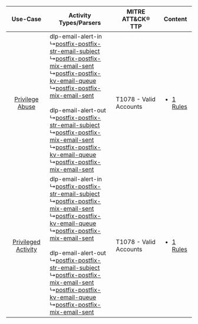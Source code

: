 |    Use-Case    | Activity Types/Parsers    | MITRE ATT&CK® TTP          | Content    |
|:----:| ---- | ---- | ---- |
|     [Privilege Abuse](../../../UseCases/uc_privilege_abuse.md)     |  dlp-email-alert-in<br> ↳[postfix-postfix-str-email-subject](Ps/pC_postfixpostfixstremailsubject.md)<br> ↳[postfix-postfix-mix-email-sent](Ps/pC_postfixpostfixmixemailsent.md)<br> ↳[postfix-postfix-kv-email-queue](Ps/pC_postfixpostfixkvemailqueue.md)<br> ↳[postfix-postfix-mix-email-sent](Ps/pC_postfixpostfixmixemailsent.md)<br><br> dlp-email-alert-out<br> ↳[postfix-postfix-str-email-subject](Ps/pC_postfixpostfixstremailsubject.md)<br> ↳[postfix-postfix-mix-email-sent](Ps/pC_postfixpostfixmixemailsent.md)<br> ↳[postfix-postfix-kv-email-queue](Ps/pC_postfixpostfixkvemailqueue.md)<br> ↳[postfix-postfix-mix-email-sent](Ps/pC_postfixpostfixmixemailsent.md)<br> | T1078 - Valid Accounts<br> | [<ul><li>1 Rules</li></ul>](RM/r_m_postfix_postfix_Privilege_Abuse.md)     |
| [Privileged Activity](../../../UseCases/uc_privileged_activity.md) |  dlp-email-alert-in<br> ↳[postfix-postfix-str-email-subject](Ps/pC_postfixpostfixstremailsubject.md)<br> ↳[postfix-postfix-mix-email-sent](Ps/pC_postfixpostfixmixemailsent.md)<br> ↳[postfix-postfix-kv-email-queue](Ps/pC_postfixpostfixkvemailqueue.md)<br> ↳[postfix-postfix-mix-email-sent](Ps/pC_postfixpostfixmixemailsent.md)<br><br> dlp-email-alert-out<br> ↳[postfix-postfix-str-email-subject](Ps/pC_postfixpostfixstremailsubject.md)<br> ↳[postfix-postfix-mix-email-sent](Ps/pC_postfixpostfixmixemailsent.md)<br> ↳[postfix-postfix-kv-email-queue](Ps/pC_postfixpostfixkvemailqueue.md)<br> ↳[postfix-postfix-mix-email-sent](Ps/pC_postfixpostfixmixemailsent.md)<br> | T1078 - Valid Accounts<br> | [<ul><li>1 Rules</li></ul>](RM/r_m_postfix_postfix_Privileged_Activity.md) |